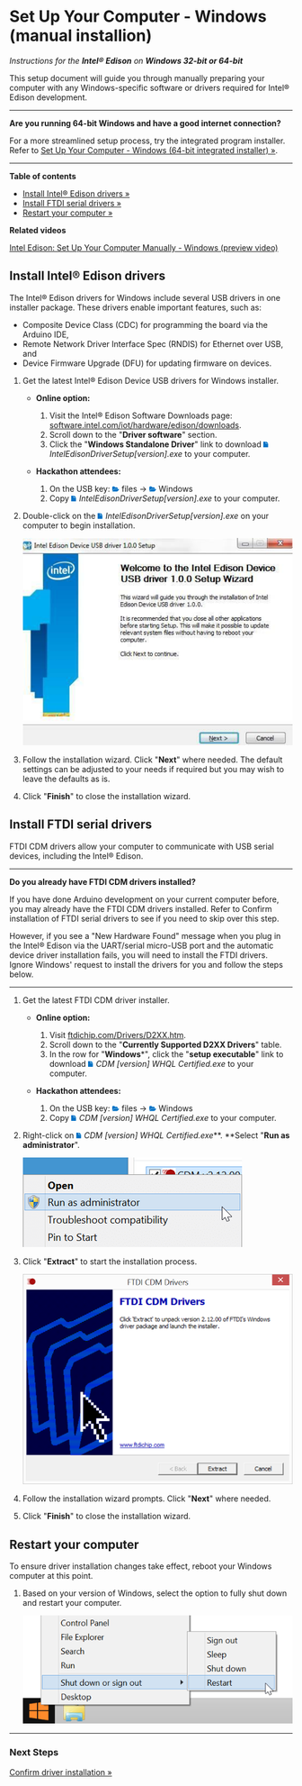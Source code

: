 # Set Up Your Computer - Windows (manual installion)

_Instructions for the **Intel® Edison** on **Windows 32-bit or 64-bit**_

This setup document will guide you through manually preparing your computer with any Windows-specific software or drivers required for Intel® Edison development. 

---

**Are you running 64-bit Windows and have a good internet connection?**

For a more streamlined setup process, try the integrated program installer. Refer to [Set Up Your Computer - Windows (64-bit integrated installer) »](). 

---


**Table of contents**

* [Install Intel® Edison drivers »](#install-intel-edison-drivers)
* [Install FTDI serial drivers »](#install-ftdi-serial-drivers)
* [Restart your computer »](#restart-your-computer)

**Related videos**

[Intel Edison: Set Up Your Computer Manually - Windows (preview video)]()


## Install Intel® Edison drivers

The Intel® Edison drivers for Windows include several USB drivers in one installer package. These drivers enable important features, such as:

* Composite Device Class (CDC) for programming the board via the Arduino IDE,
* Remote Network Driver Interface Spec (RNDIS) for Ethernet over USB, and
* Device Firmware Upgrade (DFU) for updating firmware on devices.


1. Get the latest Intel® Edison Device USB drivers for Windows installer.

	* **Online option:**

		1. Visit the Intel® Edison Software Downloads page: [software.intel.com/iot/hardware/edison/downloads](https://software.intel.com/iot/hardware/edison/downloads).
		2. Scroll down to the "**Driver software**" section. 
		3. Click the "**Windows Standalone Driver**" link to download ![file icon](../icons/file_icon_blue.png) _IntelEdisonDriverSetup[version].exe_ to your computer.
	
	* **Hackathon attendees:**
	
		1. On the USB key: ![folder icon](../icons/folder_icon_blue.png) files → ![folder icon](../icons/folder_icon_blue.png) Windows
		2. Copy ![file icon](../icons/file_icon_blue.png)  _IntelEdisonDriverSetup[version].exe_ to your computer.

	
2. Double-click on the ![file icon](../icons/file_icon_blue.png) _IntelEdisonDriverSetup[version].exe_ on your computer to begin installation. 

	![Intel® Edison USB drivers installer wizard](images/intel_edison_drivers-installer_wizard.jpg)

3. Follow the installation wizard. Click "**Next**" where needed. The default settings can be adjusted to your needs if required but you may wish to leave the defaults as is. 

4. Click "**Finish**" to close the installation wizard.


## Install FTDI serial drivers

FTDI CDM drivers allow your computer to communicate with USB serial devices, including the Intel® Edison.

---

**Do you already have FTDI CDM drivers installed?**

If you have done Arduino development on your current computer before, you may already have the FTDI CDM drivers installed. Refer to Confirm installation of FTDI serial drivers to see if you need to skip over this step.

However, if you see a "New Hardware Found" message when you plug in the Intel® Edison via the UART/serial micro-USB port and the automatic device driver installation fails, you will need to install the FTDI drivers. Ignore Windows' request to install the drivers for you and follow the steps below. 

---
 
1. Get the latest FTDI CDM driver installer.

	* **Online option:**
		1. Visit [ftdichip.com/Drivers/D2XX.htm](http://ftdichip.com/Drivers/D2XX.htm).
		2. Scroll down to the "**Currently Supported D2XX Drivers**" table. 
		3. In the row for "**Windows***", click the "**setup executable**" link to download ![file icon](../icons/file_icon_blue.png) _CDM [version] WHQL Certified.exe_ to your computer.
		
	* **Hackathon attendees:**
		1. On the USB key: ![folder icon](../icons/folder_icon_blue.png) files → ![folder icon](../icons/folder_icon_blue.png) Windows
		2. Copy ![file icon](../icons/file_icon_blue.png) _CDM [version] WHQL Certified.exe_ to your computer.


2. Right-click on ![file icon](../icons/file_icon_blue.png) *CDM [version] WHQL Certified.exe***. **Select "**Run as administrator**".

	![Select "Run as administrtor" in file context menu](images/cdm_drivers-run_as_admin.png)

3. Click "**Extract**" to start the installation process. 

	![FTDI CDM Drivers installer wizard](images/cdm_drivers-installer_wizard.png)

4. Follow the installation wizard prompts. Click "**Next**" where needed.

5. Click "**Finish**" to close the installation wizard.


## Restart your computer

To ensure driver installation changes take effect, reboot your Windows computer at this point.

1. Based on your version of Windows, select the option to fully shut down and restart your computer.

	![Choose Restart from the Windows Start menu](images/restart_windows.png)

---

### Next Steps

[Confirm driver installation »](windows_confirm_drivers.md)


